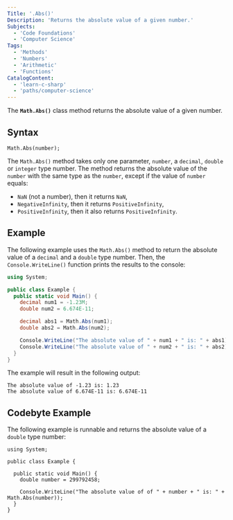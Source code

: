 ```yaml
---
Title: '.Abs()'
Description: 'Returns the absolute value of a given number.'
Subjects:
  - 'Code Foundations'
  - 'Computer Science'
Tags:
  - 'Methods'
  - 'Numbers'
  - 'Arithmetic'
  - 'Functions'
CatalogContent:
  - 'learn-c-sharp'
  - 'paths/computer-science'
---
```


The **`Math.Abs()`** class method returns the absolute value of a given number.

## Syntax

```pseudo
Math.Abs(number);
```

The `Math.Abs()` method takes only one parameter, `number`, a `decimal`, `double` or `integer` type number. The method returns the absolute value of the `number` with the same type as the `number`, except if the value of `number` equals:

- `NaN` (not a number), then it returns `NaN`,
- `NegativeInfinity`, then it returns `PositiveInfinity`,
- `PositiveInfinity`, then it also returns `PositiveInfinity`.

## Example

The following example uses the `Math.Abs()` method to return the absolute value of a `decimal` and a `double` type number. Then, the `Console.WriteLine()` function prints the results to the console:

```cs
using System;

public class Example {
  public static void Main() {
    decimal num1 = -1.23M;
    double num2 = 6.674E-11;

    decimal abs1 = Math.Abs(num1);
    double abs2 = Math.Abs(num2);

    Console.WriteLine("The absolute value of " + num1 + " is: " + abs1);
    Console.WriteLine("The absolute value of " + num2 + " is: " + abs2);
  }
}
```

The example will result in the following output:

```shell
The absolute value of -1.23 is: 1.23
The absolute value of 6.674E-11 is: 6.674E-11
```

## Codebyte Example

The following example is runnable and returns the absolute value of a `double` type number:

```codebyte/csharp
using System;

public class Example {

  public static void Main() {
    double number = 299792458;

    Console.WriteLine("The absolute value of of " + number + " is: " + Math.Abs(number));
  }
}
```
